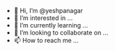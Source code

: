 - 👋 Hi, I’m @yeshpanagar
- 👀 I’m interested in ...
- 🌱 I’m currently learning ...
- 💞️ I’m looking to collaborate on ...
- 📫 How to reach me ...

<!---
yeshpanagar/yeshpanagar is a ✨ special ✨ repository because its `README.md` (this file) appears on your GitHub profile.
You can click the Preview link to take a look at your changes.
--->
